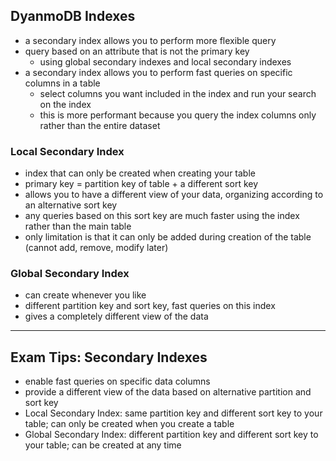 ## DyanmoDB Indexes
- a secondary index allows you to perform more flexible query
- query based on an attribute that is not the primary key
  - using global secondary indexes and local secondary indexes
- a secondary index allows you to perform fast queries on specific columns in a table
  - select columns you want included in the index and run your search on the index 
  - this is more performant because you query the index columns only rather than the entire dataset

### Local Secondary Index
- index that can only be created when creating your table
- primary key = partition key of table + a different sort key
- allows you to have a different view of your data, organizing according to an alternative sort key
- any queries based on this sort key are much faster using the index rather than the main table
- only limitation is that it can only be added during creation of the table (cannot add, remove, modify later)

### Global Secondary Index
- can create whenever you like
- different partition key and sort key, fast queries on this index
- gives a completely different view of the data

--- 
## Exam Tips: Secondary Indexes
- enable fast queries on specific data columns
- provide a different view of the data based on alternative partition and sort key
- Local Secondary Index: same partition key and different sort key to your table; can only be created when you create a table
- Global Secondary Index: different partition key and different sort key to your table; can be created at any time